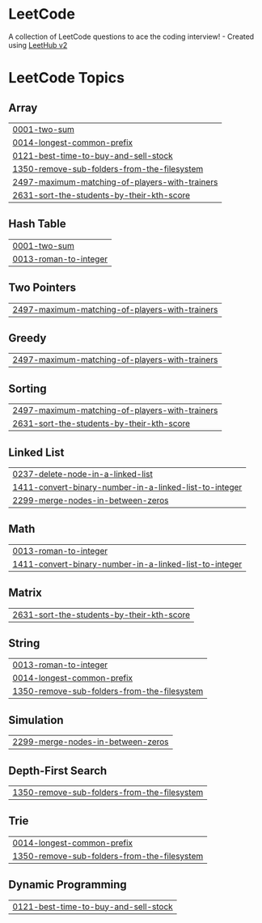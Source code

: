 # LeetCode
A collection of LeetCode questions to ace the coding interview! - Created using [LeetHub v2](https://github.com/arunbhardwaj/LeetHub-2.0)

<!---LeetCode Topics Start-->
# LeetCode Topics
## Array
|  |
| ------- |
| [0001-two-sum](https://github.com/thoufeee/LeetCode/tree/master/0001-two-sum) |
| [0014-longest-common-prefix](https://github.com/thoufeee/LeetCode/tree/master/0014-longest-common-prefix) |
| [0121-best-time-to-buy-and-sell-stock](https://github.com/thoufeee/LeetCode/tree/master/0121-best-time-to-buy-and-sell-stock) |
| [1350-remove-sub-folders-from-the-filesystem](https://github.com/thoufeee/LeetCode/tree/master/1350-remove-sub-folders-from-the-filesystem) |
| [2497-maximum-matching-of-players-with-trainers](https://github.com/thoufeee/LeetCode/tree/master/2497-maximum-matching-of-players-with-trainers) |
| [2631-sort-the-students-by-their-kth-score](https://github.com/thoufeee/LeetCode/tree/master/2631-sort-the-students-by-their-kth-score) |
## Hash Table
|  |
| ------- |
| [0001-two-sum](https://github.com/thoufeee/LeetCode/tree/master/0001-two-sum) |
| [0013-roman-to-integer](https://github.com/thoufeee/LeetCode/tree/master/0013-roman-to-integer) |
## Two Pointers
|  |
| ------- |
| [2497-maximum-matching-of-players-with-trainers](https://github.com/thoufeee/LeetCode/tree/master/2497-maximum-matching-of-players-with-trainers) |
## Greedy
|  |
| ------- |
| [2497-maximum-matching-of-players-with-trainers](https://github.com/thoufeee/LeetCode/tree/master/2497-maximum-matching-of-players-with-trainers) |
## Sorting
|  |
| ------- |
| [2497-maximum-matching-of-players-with-trainers](https://github.com/thoufeee/LeetCode/tree/master/2497-maximum-matching-of-players-with-trainers) |
| [2631-sort-the-students-by-their-kth-score](https://github.com/thoufeee/LeetCode/tree/master/2631-sort-the-students-by-their-kth-score) |
## Linked List
|  |
| ------- |
| [0237-delete-node-in-a-linked-list](https://github.com/thoufeee/LeetCode/tree/master/0237-delete-node-in-a-linked-list) |
| [1411-convert-binary-number-in-a-linked-list-to-integer](https://github.com/thoufeee/LeetCode/tree/master/1411-convert-binary-number-in-a-linked-list-to-integer) |
| [2299-merge-nodes-in-between-zeros](https://github.com/thoufeee/LeetCode/tree/master/2299-merge-nodes-in-between-zeros) |
## Math
|  |
| ------- |
| [0013-roman-to-integer](https://github.com/thoufeee/LeetCode/tree/master/0013-roman-to-integer) |
| [1411-convert-binary-number-in-a-linked-list-to-integer](https://github.com/thoufeee/LeetCode/tree/master/1411-convert-binary-number-in-a-linked-list-to-integer) |
## Matrix
|  |
| ------- |
| [2631-sort-the-students-by-their-kth-score](https://github.com/thoufeee/LeetCode/tree/master/2631-sort-the-students-by-their-kth-score) |
## String
|  |
| ------- |
| [0013-roman-to-integer](https://github.com/thoufeee/LeetCode/tree/master/0013-roman-to-integer) |
| [0014-longest-common-prefix](https://github.com/thoufeee/LeetCode/tree/master/0014-longest-common-prefix) |
| [1350-remove-sub-folders-from-the-filesystem](https://github.com/thoufeee/LeetCode/tree/master/1350-remove-sub-folders-from-the-filesystem) |
## Simulation
|  |
| ------- |
| [2299-merge-nodes-in-between-zeros](https://github.com/thoufeee/LeetCode/tree/master/2299-merge-nodes-in-between-zeros) |
## Depth-First Search
|  |
| ------- |
| [1350-remove-sub-folders-from-the-filesystem](https://github.com/thoufeee/LeetCode/tree/master/1350-remove-sub-folders-from-the-filesystem) |
## Trie
|  |
| ------- |
| [0014-longest-common-prefix](https://github.com/thoufeee/LeetCode/tree/master/0014-longest-common-prefix) |
| [1350-remove-sub-folders-from-the-filesystem](https://github.com/thoufeee/LeetCode/tree/master/1350-remove-sub-folders-from-the-filesystem) |
## Dynamic Programming
|  |
| ------- |
| [0121-best-time-to-buy-and-sell-stock](https://github.com/thoufeee/LeetCode/tree/master/0121-best-time-to-buy-and-sell-stock) |
<!---LeetCode Topics End-->